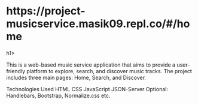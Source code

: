 <h1>https://project-musicservice.masik09.repl.co/#/home</h1>h1>

This is a web-based music service application that aims to provide a user-friendly platform to explore, search, and discover music tracks. The project includes three main pages: Home, Search, and Discover.

Technologies Used
HTML
CSS
JavaScript
JSON-Server
Optional: Handlebars, Bootstrap, Normalize.css etc.
